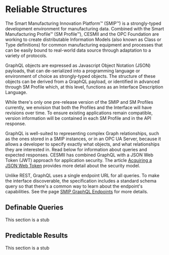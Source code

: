 # Reliable Structures
The Smart Manufacturing Innovation Platform™ (SMIP™) is a strongly-typed development environment for manufacturing data. Combined with the Smart Manufacturing Profile™ (SM Profile™), CESMII and the OPC Foundation are working to create distributable Information Models (also known as Class or Type definitions) for common manufacturing equipment and processes that can be easily bound to real-world data source through adaptation to a variety of protocols.

GraphQL objects are expressed as Javascript Object Notation (JSON) payloads, that can de-serialized into a programming language or environment of choice as strongly-typed objects. The structure of these objects can be derived from a GraphQL payload, or identified in advanced through SM Profile which, at this level, functions as an Interface Description Language.

While there's only one pre-release version of the SMIP and SM Profiles currently, we envision that both the Profiles and the Interface will have revisions over time. To ensure existing applications remain compatible, version information will be contained in each SM Profile and in the API response.

GraphQL is well-suited to representing complex Graph relationships, such as the ones stored in a SMIP instances, or in an OPC UA Server, because it allows a developer to specify exactly what objects, and what relationships they are interested in. Read below for information about queries and expected responses. CESMII has combined GraphQL with a JSON Web Token (JWT) approach for application security. The article [Acquiring a JSON Web Token](https://github.com/cesmii/API/wiki/Acquiring-a-JSON-Web-Token-(JWT)) provides more detail about the security model.

Unlike REST, GraphQL uses a single endpoint URL for all queries. To make the interface discoverable, the specification includes a standard schema query so that there's a common way to learn about the endpoint's capabilities. See the page [SMIP GraphQL Endpoints](https://github.com/cesmii/API/wiki/SMIP-GraphQL-Endpoint) for more details.

## Definable Queries
This section is a stub

## Predictable Results
This section is a stub